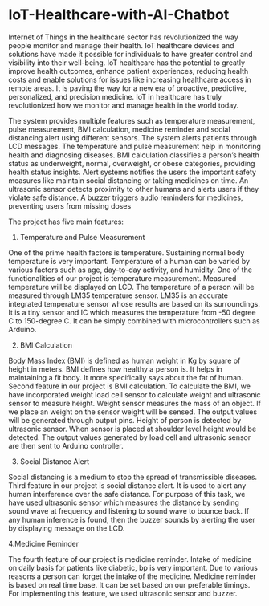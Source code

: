 # IoT-Healthcare-with-AI-Chatbot

Internet of Things in the healthcare sector has revolutionized the way people monitor and manage their health. IoT healthcare devices and solutions have made it possible for individuals to have greater control and visibility into their well-being. IoT healthcare has the potential to greatly improve health outcomes, enhance patient experiences, reducing health costs and enable solutions for issues like increasing healthcare access in remote areas. It is paving the way for a new era of proactive, predictive, personalized, and precision medicine.
IoT in healthcare has truly revolutionized how we monitor and manage health in the world today.


The system provides multiple features such as temperature measurement, pulse measurement, BMI calculation, medicine reminder and social distancing alert using different sensors. The system alerts patients through LCD messages. The temperature and pulse measurement help in monitoring health and diagnosing diseases. BMI calculation classifies a person’s health status as underweight, normal, overweight, or obese categories, providing health status insights. Alert systems notifies the users the important safety measures like maintain social distancing or taking medicines on time. An ultrasonic sensor detects proximity to other humans and alerts users if they violate safe distance. A buzzer triggers audio reminders for medicines, preventing users from missing doses

The project has five main features:

1. Temperature and Pulse Measurement

One of the prime health factors is temperature. Sustaining normal body temperature is very important. Temperature of a human can be varied by various factors such as age, day-to-day activity, and humidity. One of the functionalities of our project is temperature measurement. Measured temperature will be displayed on LCD. The temperature of a person will be measured through LM35 temperature sensor. LM35 is an accurate integrated temperature sensor whose results are based on its surroundings. It is a tiny sensor and IC which measures the temperature from -50 degree C to 150-degree C. It can be simply combined with microcontrollers such as Arduino.

2. BMI Calculation

Body Mass Index (BMI) is defined as human weight in Kg by square of height in meters. BMI defines how healthy a person is. It helps in maintaining a fit body. It more specifically says about the fat of human. Second feature in our project is BMI calculation. To calculate the BMI, we have incorporated weight load cell sensor to calculate weight and ultrasonic sensor to measure height. Weight sensor measures the mass of an object. If we place an weight on the sensor weight will be sensed. The output values will be generated through output pins. Height of person is detected by ultrasonic sensor. When sensor is placed at shoulder level height would be detected. The output values generated by load cell and ultrasonic sensor are then sent to Arduino controller.

3. Social Distance Alert

Social distancing is a medium to stop the spread of transmissible diseases. Third feature in our project is social distance alert. It is used to alert any human interference over the safe distance. For purpose of this task, we have used ultrasonic sensor which measures the distance by sending sound wave at frequency and listening to sound wave to bounce back. If any human inference is found, then the buzzer sounds by alerting the user by displaying message on the LCD. 

4.Medicine Reminder

The fourth feature of our project is medicine reminder. Intake of medicine on daily basis for patients like diabetic, bp is very important. Due to various reasons a person can forget the intake of the medicine. Medicine reminder is based on real time base. It can be set based on our preferable timings. For implementing this feature, we used ultrasonic sensor and buzzer. 
